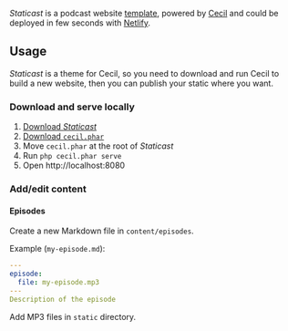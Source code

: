 _Staticast_ is a podcast website [template](https://github.com/Cecilapp/staticast), powered by [Cecil](https://cecil.app) and could be deployed in few seconds with [Netlify](https://app.netlify.com/start/deploy?repository=https://github.com/Cecilapp/staticast).
<!-- break -->
## Usage

_Staticast_ is a theme for Cecil, so you need to download and run Cecil to build a new website, then you can publish your static where you want.

### Download and serve locally

1. [Download _Staticast_](https://github.com/Cecilapp/staticast/archive/master.zip)
2. [Download `cecil.phar`](https://github.com/Cecilapp/Cecil/releases/latest/download/cecil.phar)
3. Move `cecil.phar` at the root of _Staticast_
4. Run `php cecil.phar serve`
5. Open http://localhost:8080

### Add/edit content

#### Episodes

Create a new Markdown file in `content/episodes`.

Example (`my-episode.md`):

```yaml
---
episode:
  file: my-episode.mp3
---
Description of the episode
```

Add MP3 files in `static` directory.
